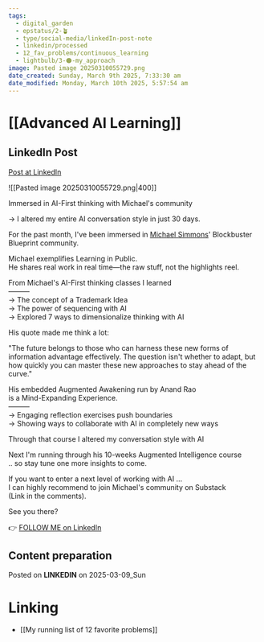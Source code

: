 ```yaml
---
tags:
  - digital_garden
  - epstatus/2-🪴
  - type/social-media/linkedIn-post-note
  - linkedin/processed
  - 12_fav_problems/continuous_learning
  - lightbulb/3-🟠-my_approach
image: Pasted image 20250310055729.png
date_created: Sunday, March 9th 2025, 7:33:30 am
date_modified: Monday, March 10th 2025, 5:57:54 am
---
```

# [[Advanced AI Learning]]
## LinkedIn Post
[Post at LinkedIn](https://www.linkedin.com/posts/sebastiankamilli_immersed-in-ai-first-thinking-with-michaels-activity-7304396366842068992-_P2I?utm_source=share&utm_medium=member_desktop&rcm=ACoAAA1M1pkBgWCYPhT45EpfLiHzViQqRWNCIv4)

![[Pasted image 20250310055729.png|400]]

Immersed in AI-First thinking with Michael's community  
  
→ I altered my entire AI conversation style in just 30 days.  
  
For the past month, I've been immersed in [Michael Simmons](https://www.linkedin.com/in/michaeldsimmons/)' Blockbuster Blueprint community.  
  
Michael exemplifies Learning in Public.  
He shares real work in real time—the raw stuff, not the highlights reel.  
  
  
From Michael's AI-First thinking classes I learned  
———  
→ The concept of a Trademark Idea  
→ The power of sequencing with AI  
→ Explored 7 ways to dimensionalize thinking with AI  
  
His quote made me think a lot:  
  
"The future belongs to those who can harness these new forms of information advantage effectively. The question isn't whether to adapt, but how quickly you can master these new approaches to stay ahead of the curve."  
  
His embedded Augmented Awakening run by Anand Rao  
is a Mind-Expanding Experience.  
———  
→ Engaging reflection exercises push boundaries  
→ Showing ways to collaborate with AI in completely new ways  
  
Through that course I altered my conversation style with AI  
  
Next I'm running through his 10-weeks Augmented Intelligence course  
.. so stay tune one more insights to come.  
  
If you want to enter a next level of working with AI ...  
I can highly recommend to join Michael's community on Substack  
(Link in the comments).  
  
See you there?

👉 [FOLLOW ME on LinkedIn](https://www.linkedin.com/comm/mynetwork/discovery-see-all?usecase=PEOPLE_FOLLOWS&followMember=sebastiankamilli)

## Content preparation



Posted on **LINKEDIN** on 2025-03-09_Sun
# Linking
+ [[My running list of 12 favorite problems]]